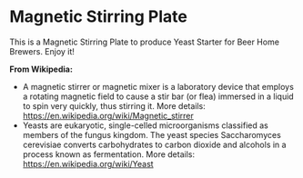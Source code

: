 # Magnetic Stirring Plate

This is a Magnetic Stirring Plate to produce Yeast Starter for Beer Home Brewers. Enjoy it!

**From Wikipedia:** 
* A magnetic stirrer or magnetic mixer is a laboratory device that employs a rotating magnetic field to cause a stir bar (or flea) immersed in a liquid to spin very quickly, thus stirring it. More details: https://en.wikipedia.org/wiki/Magnetic_stirrer
* Yeasts are eukaryotic, single-celled microorganisms classified as members of the fungus kingdom. The yeast species Saccharomyces cerevisiae converts carbohydrates to carbon dioxide and alcohols in a process known as fermentation. More details: https://en.wikipedia.org/wiki/Yeast

